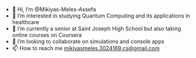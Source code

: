 - 👋 Hi, I’m @Mikiyas-Meles-Assefa
- 👀 I’m interested in studying Quantum Computing and its applications in healthcare
- 🌱 I’m currently a senior at Saint Joseph High School but also taking online courses on Coursera 
- 💞️ I’m looking to collaborate on simulations and console apps
- 📫 How to reach me mikiyasmeles.3024169.cs@gmail.com

<!---
Mikiyas-Meles-Assefa/Mikiyas-Meles-Assefa is a ✨ special ✨ repository because its `README.md` (this file) appears on your GitHub profile.
You can click the Preview link to take a look at your changes.
--->
